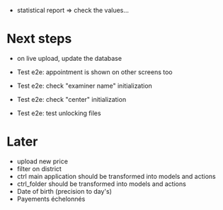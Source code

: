 - statistical report => check the values...

# Next steps
- on live upload, update the database

- Test e2e: appointment is shown on other screens too
- Test e2e: check "examiner name" initialization
- Test e2e: check "center" initialization
- Test e2e: test unlocking files

# Later
- upload new price
- filter on district
- ctrl main application should be transformed into models and actions
- ctrl_folder should be transformed into models and actions
- Date of birth (precision to day's)
- Payements échelonnés
